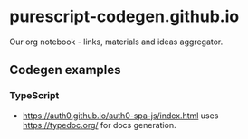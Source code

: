 # purescript-codegen.github.io

Our org notebook - links, materials and ideas aggregator. 

## Codegen examples

### TypeScript

* https://auth0.github.io/auth0-spa-js/index.html uses https://typedoc.org/ for docs generation.

